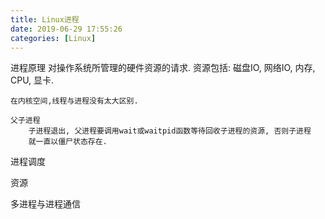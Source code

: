 ```yaml
---
title: Linux进程
date: 2019-06-29 17:55:26
categories: [Linux]
---
```



进程原理
    对操作系统所管理的硬件资源的请求.
    资源包括: 磁盘IO, 网络IO, 内存, CPU, 显卡.

    在内核空间,线程与进程没有太大区别.

    父子进程
        子进程退出, 父进程要调用wait或waitpid函数等待回收子进程的资源, 否则子进程
        就一直以僵尸状态存在.
        
进程调度

资源

多进程与进程通信